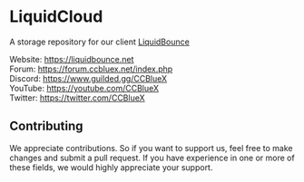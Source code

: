 # LiquidCloud

A storage repository for our client [LiquidBounce](https://liquidbounce.net/)

Website: <https://liquidbounce.net> \
Forum: <https://forum.ccbluex.net/index.php> \
Discord: <https://www.guilded.gg/CCBlueX> \
YouTube: <https://youtube.com/CCBlueX> \
Twitter: <https://twitter.com/CCBlueX>

## Contributing

We appreciate contributions. So if you want to support us, feel free to make changes and submit a pull request.
If you have experience in one or more of these fields, we would highly appreciate your support.
